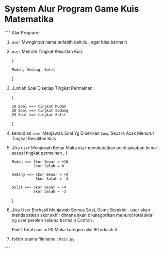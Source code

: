 # System Alur Program Game Kuis Matematika

""" 
Alur Program :
1.  `user` Mwnginput nama terlebih dahulu , agar bisa bermain

1.  `user` Memilih Tingkat Kesulitan Kuis 

    { 
    
        Mudah, Sedang, Sulit
       
    }
    

2.  Jumlah Soal Disetiap Tingkat Permainan:

    
    {
        
        10 Soal ==> tingkat Mudah
        20 Soal ==> tingkat Sedang
        25 Soal ==> tingkat Sulit
        
    
    }

2.  kemudian `user` Menjawab Soal Yg Diberikan `Comp` Secara Acak 
    Menurut Tingkat Kesulitan Kuis

3.  Jika `User` Menjawab Benar Maka `User` mendapatkan point jawaban benar sesuai tingkat permainan , 
    {
        
        Mudah ==> Skor Benar = +10
                  Skor Salah = 0
        
        Sedang ==> Skor Benar = +5
                   Skor Salah = -3
        
        Sulit ==> Skor Benar = +4
                  Skor Salah = -3
    }

4.  Jika User Berhasil Menjawab Semua Soal,
    Game Berakhir . 
    user akan mendapatkan skor akhir
    dimana akan dikategorikan menurut total skor yg user peroleh selama bermain
    Contoh :

    Point Total user = 90
    Maka kategori nilai 90 adalah A
    
5. folder utama 
   filename : ` Main.py `

"""
